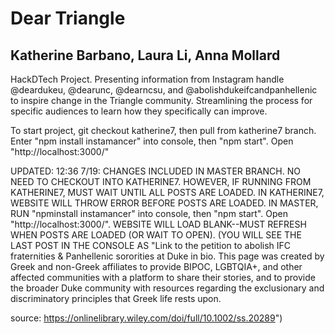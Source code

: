 # Dear Triangle
## Katherine Barbano, Laura Li, Anna Mollard
HackDTech Project. Presenting information from Instagram handle @deardukeu, @dearunc, @dearncsu, and @abolishdukeifcandpanhellenic to inspire change in the Triangle community. Streamlining the process for specific audiences to learn how they specifically can improve.

To start project, git checkout katherine7, then pull from katherine7 branch. Enter "npm install instamancer" into console, then "npm start". Open "http://localhost:3000/"

UPDATED: 12:36 7/19: CHANGES INCLUDED IN MASTER BRANCH. NO NEED TO CHECKOUT INTO KATHERINE7. HOWEVER, IF RUNNING FROM KATHERINE7, MUST WAIT UNTIL ALL POSTS ARE LOADED. IN KATHERINE7, WEBSITE WILL THROW ERROR BEFORE POSTS ARE LOADED. IN MASTER, RUN "npminstall instamancer" into console, then "npm start". Open "http://localhost:3000/". WEBSITE WILL LOAD BLANK--MUST REFRESH WHEN POSTS ARE LOADED (OR WAIT TO OPEN). 
(YOU WILL SEE THE LAST POST IN THE CONSOLE AS "Link to the petition to abolish IFC fraternities & Panhellenic sororities at Duke in bio.
This page was created by Greek and non-Greek affiliates to provide BIPOC, LGBTQIA+, and other affected communities with a platform to share their stories, and to provide the broader Duke community with resources regarding the exclusionary and discriminatory principles that Greek life rests upon.

source: https://onlinelibrary.wiley.com/doi/full/10.1002/ss.20289")

